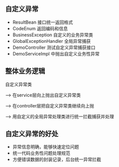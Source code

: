 ## 自定义异常
- ResultBean 接口统一返回格式
- CodeEnum 返回编码和信息
- BusinessException 自定义的业务异常类
- GlobalExceptionHandler 全局异常捕获
- DemoController 测试自定义异常捕获接口
- DemoServiceImpl 中抛出自定义业务性异常

## 整体业务逻辑
自定义异常类 

--> 在service层向上抛出自定义异常类 

--> 在controller层把自定义异常类继续向上抛 

--> 用自定义的全局异常处理类进行统一拦截捕获并处理

## 自定义异常的好处
- 异常信息明确，能够快速定位问题
- 统一代码业务性问题处理规范
- 方便错误数据的封装记录，后台统一异常拦截
